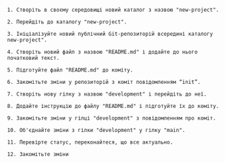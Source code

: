 
    1. Створіть в своєму середовищі новий каталог з назвою "new-project".

    2. Перейдіть до каталогу "new-project".
    
    3. Ініціалізуйте новий публічний Git-репозиторій всередині каталогу new-project".

    4. Створіть новий файл з назвою "README.md" і додайте до нього початковий текст.

    5. Підготуйте файл "README.md" до коміту.

    6. Закомітьте зміни у репозиторій з коміт повідомленням “init”.

    7. Створіть нову гілку з назвою "development" і перейдіть до неї.

    8. Додайте інструкцію до файлу "README.md" і підготуйте їх до коміту.
    
    9. Закомітьте зміни у гілці "development" з повідомленням про коміт.

    10. Об'єднайте зміни з гілки "development" у гілку "main".

    11. Перевірте статус, переконайтеся, що все актуально.

    12. Закомітьте зміни